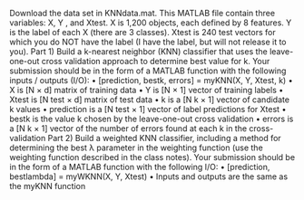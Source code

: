 Download the data set in KNNdata.mat. This MATLAB file contain three variables:
X, Y , and Xtest. X is 1,200 objects, each defined by 8 features. Y is the label of
each X (there are 3 classes). Xtest is 240 test vectors for which you do NOT have the
label (I have the label, but will not release it to you).
Part 1) Build a k-nearest neighbor (KNN) classifier that uses the leave-one-out cross
validation approach to determine best value for k. Your submission should be in the
form of a MATLAB function with the following inputs / outputs (I/O):
• [prediction, bestk, errors] = myKNN(X, Y, Xtest, k)
• X is [N × d] matrix of training data
• Y is [N × 1] vector of training labels
• Xtest is [N test × d] matrix of test data
• k is a [N k × 1] vector of candidate k values
• prediction is a [N test × 1] vector of label predictions for Xtest
• bestk is the value k chosen by the leave-one-out cross validation
• errors is a [N k × 1] vector of the number of errors found at each k in the
cross-validation
Part 2) Build a weighted KNN classifier, including a method for determining the best
λ parameter in the weighting function (use the weighting function described in the
class notes). Your submission should be in the form of a MATLAB function with the
following I/O:
• [prediction, bestlambda] = myWKNN(X, Y, Xtest)
• Inputs and outputs are the same as the myKNN function
